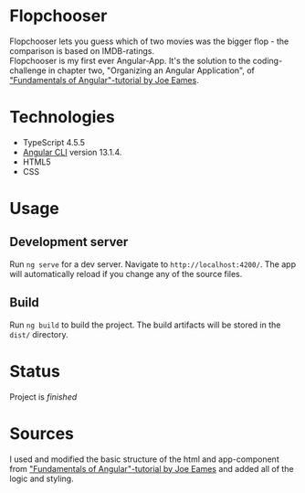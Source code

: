 # Flopchooser

Flopchooser lets you guess which of two movies was the bigger flop - the comparison is based on IMDB-ratings.<br/>Flopchooser is my first ever Angular-App. It's the solution to the coding-challenge in chapter two, "Organizing an Angular Application", of ["Fundamentals of Angular"-tutorial by Joe Eames](https://thinkster.io/tutorials/fundamentals-of-angular-getting-started).

# Technologies
- TypeScript 4.5.5
- [Angular CLI](https://github.com/angular/angular-cli) version 13.1.4.
- HTML5
- CSS

# Usage
## Development server
Run `ng serve` for a dev server. Navigate to `http://localhost:4200/`. The app will automatically reload if you change any of the source files.
## Build
Run `ng build` to build the project. The build artifacts will be stored in the `dist/` directory.

# Status
Project is *finished*

# Sources
I used and modified the basic structure of the html and app-component from ["Fundamentals of Angular"-tutorial by Joe Eames](https://thinkster.io/tutorials/fundamentals-of-angular-getting-started) and added all of the logic and styling.
